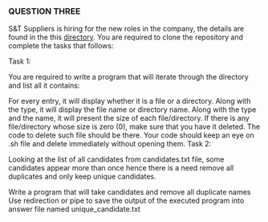 ### QUESTION THREE
S&T Suppliers is hiring for the new roles in the company, the details are found in the this [directory](https://github.com/t4gatera/summative.git). You are required to clone the repository and complete the tasks that follows:

Task 1:

You are required to write a program that will iterate through the directory and list all it contains:

For every entry, it will display whether it is a file or a directory.
Along with the type, it will display the file name or directory name.
Along with the type and the name, it will present the size of each file/directory.
If there is any file/directory whose size is zero (0), make sure that you have it deleted. The code to delete such file should be there.
Your code should keep an eye on .sh file and delete immediately without opening them.
Task 2:

Looking at the list of all candidates from candidates.txt file, some candidates appear more than once hence there is a need remove all duplicates and only keep unique candidates.

Write a program that will take candidates and remove all duplicate names
Use redirection or pipe to save the output of the executed program into answer file named unique_candidate.txt